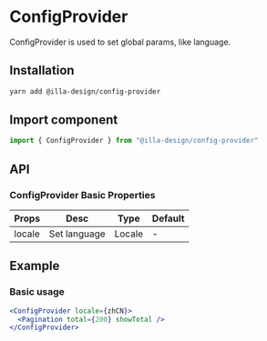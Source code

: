 # ConfigProvider

ConfigProvider is used to set global params, like language.

## Installation

```bash
yarn add @illa-design/config-provider
```

## Import component

```jsx
import { ConfigProvider } from "@illa-design/config-provider"
```

## API

### ConfigProvider Basic Properties

| Props  | Desc         | Type   | Default |
| ------ | ------------ | ------ | ------- |
| locale | Set language | Locale | -       |

## Example

### Basic usage

```jsx
<ConfigProvider locale={zhCN}>
  <Pagination total={200} showTotal />
</ConfigProvider>
```
